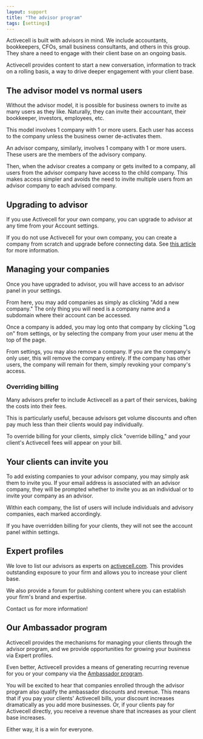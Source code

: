 ```yaml
---
layout: support
title: "The advisor program"
tags: [settings]
---
```


Activecell is built with advisors in mind. We include accountants, bookkeepers, CFOs, small business consultants, and others in this group. They share a need to engage with their client base on an ongoing basis.

Activecell provides content to start a new conversation, information to track on a rolling basis, a way to drive deeper engagement with your client base.

## The advisor model vs normal users

Without the advisor model, it is possible for business owners to invite as many users as they like. Naturally, they can invite their accountant, their bookkeeper, investors, employees, etc.

This model involves 1 company with 1 or more users. Each user has access to the company unless the business owner de-activates them.

An advisor company, similarly, involves 1 company with 1 or more users. These users are the members of the advisory company.

Then, when the advisor creates a company or gets invited to a company, all users from the advisor company have access to the child company. This makes access simpler and avoids the need to invite multiple users from an advisor company to each advised company.

## Upgrading to advisor

If you use Activecell for your own company, you can upgrade to advisor at any time from your Account settings.

If you do not use Activecell for your own company, you can create a company from scratch and upgrade before connecting data. See [this article]() for more information.

## Managing your companies

Once you have upgraded to advisor, you will have access to an advisor panel in your settings.

<!-- screenshot -->

From here, you may add companies as simply as clicking "Add a new company." The only thing you will need is a company name and a subdomain where their account can be accessed.

<!-- screenshot -->

Once a company is added, you may log onto that company by clicking "Log on" from settings, or by selecting the company from your user menu at the top of the page.

<!-- screenshot -->

From settings, you may also remove a company. If you are the company's only user, this will remove the company entirely. If the company has other users, the company will remain for them, simply revoking your company's access.

### Overriding billing

Many advisors prefer to include Activecell as a part of their services, baking the costs into their fees.

This is particularly useful, because advisors get volume discounts and often pay much less than their clients would pay individually.

To override billing for your clients, simply click "override billing," and your client's Activecell fees will appear on your bill.

<!-- screenshot -->

## Your clients can invite you

To add existing companies to your advisor company, you may simply ask them to invite you. If your email address is associated with an advisor company, they will be prompted whether to invite you as an individual or to invite your company as an advisor.

<!-- screenshot -->

Within each company, the list of users will include individuals and advisory companies, each marked accordingly.

<!-- screenshot -->

If you have overridden billing for your clients, they will not see the account panel within settings.

<!-- screenshot -->

## Expert profiles

We love to list our advisors as experts on [activecell.com](). This provides outstanding exposure to your firm and allows you to increase your client base.

We also provide a forum for publishing content where you can establish your firm's brand and expertise.

Contact us for more information!

## Our Ambassador program

Activecell provides the mechanisms for managing your clients through the advisor program, and we provide opportunities for growing your business via Expert profiles.

Even better, Activecell provides a means of generating recurring revenue for you or your company via the [Ambassador program]().

You will be excited to hear that companies enrolled through the advisor program also qualify the ambassador discounts and revenue. This means that if you pay your clients' Activecell bills, your discount increases dramatically as you add more businesses. Or, if your clients pay for Activecell directly, you receive a revenue share that increases as your client base increases.

Either way, it is a win for everyone.